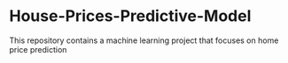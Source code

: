 # House-Prices-Predictive-Model
This repository contains a machine learning project that focuses on home price prediction
